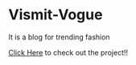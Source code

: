 # Vismit-Vogue
It is a blog for trending fashion

[Click Here](https://only4nishtha.github.io/Vismit-Vogue/) to check out the project!!
